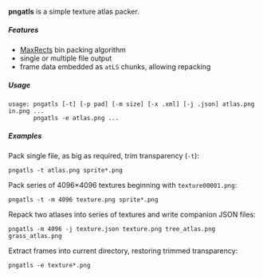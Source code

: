 **pngatls** is a simple texture atlas packer.

##### Features

- [MaxRects](http://clb.demon.fi/files/RectangleBinPack.pdf) bin packing algorithm
- single or multiple file output
- frame data embedded as `atLS` chunks, allowing repacking

##### Usage

```
usage: pngatls [-t] [-p pad] [-m size] [-x .xml] [-j .json] atlas.png in.png ...
       pngatls -e atlas.png ...
```

##### Examples

Pack single file, as big as required, trim transparency (`-t`):

    pngatls -t atlas.png sprite*.png

Pack series of 4096×4096 textures beginning with `texture00001.png`:

    pngatls -t -m 4096 texture.png sprite*.png

Repack two atlases into series of textures and write companion JSON files:

    pngatls -m 4096 -j texture.json texture.png tree_atlas.png grass_atlas.png

Extract frames into current directory, restoring trimmed transparency:

    pngatls -e texture*.png
